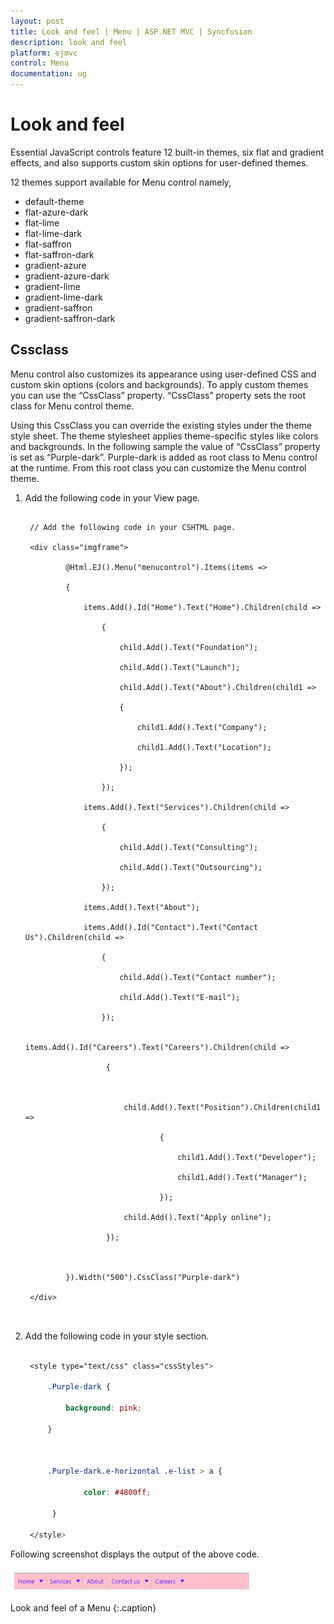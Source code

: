 ```yaml
---
layout: post
title: Look and feel | Menu | ASP.NET MVC | Syncfusion
description: look and feel
platform: ejmvc
control: Menu
documentation: ug
---
```


# Look and feel

Essential JavaScript controls feature 12 built-in themes, six flat and gradient effects, and also supports custom skin options for user-defined themes.

12 themes support available for Menu control namely,

* default-theme
* flat-azure-dark
* flat-lime
* flat-lime-dark
* flat-saffron
* flat-saffron-dark
* gradient-azure
* gradient-azure-dark
* gradient-lime
* gradient-lime-dark
* gradient-saffron
* gradient-saffron-dark

## Cssclass

Menu control also customizes its appearance using user-defined CSS and custom skin options (colors and backgrounds). To apply custom themes you can use the “CssClass” property. “CssClass” property sets the root class for Menu control theme.

Using this CssClass you can override the existing styles under the theme style sheet. The theme stylesheet applies theme-specific styles like colors and backgrounds. In the following sample the value of “CssClass” property is set as “Purple-dark”. Purple-dark is added as root class to Menu control at the runtime. From this root class you can customize the Menu control theme.

1. Add the following code in your View page.

   ~~~ cshtml

	// Add the following code in your CSHTML page.

	<div class="imgframe">

			@Html.EJ().Menu("menucontrol").Items(items =>

			{

				items.Add().Id("Home").Text("Home").Children(child =>

					{

						child.Add().Text("Foundation");

						child.Add().Text("Launch");

						child.Add().Text("About").Children(child1 =>

						{

							child1.Add().Text("Company");

							child1.Add().Text("Location");

						});

					});

				items.Add().Text("Services").Children(child =>

					{

						child.Add().Text("Consulting");

						child.Add().Text("Outsourcing");

					});

				items.Add().Text("About");

				items.Add().Id("Contact").Text("Contact Us").Children(child =>

					{

						child.Add().Text("Contact number");

						child.Add().Text("E-mail");

					});

				items.Add().Id("Careers").Text("Careers").Children(child =>

					 {



						 child.Add().Text("Position").Children(child1 =>

								 {

									 child1.Add().Text("Developer");

									 child1.Add().Text("Manager");

								 });

						 child.Add().Text("Apply online");

					 });



			}).Width("500").CssClass("Purple-dark")

	</div>



   ~~~
   

2. Add the following code in your style section.


   ~~~ css

	<style type="text/css" class="cssStyles">

		.Purple-dark {

			background: pink;

		}



		.Purple-dark.e-horizontal .e-list > a {

				color: #4800ff;

		 }

	</style>

   ~~~
   

Following screenshot displays the output of the above code.

![](Look-and-feel_images/Look-and-feel_img1.png)

Look and feel of a Menu
{:.caption}
